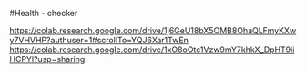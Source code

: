 #Health - checker

https://colab.research.google.com/drive/1j6GeU18bX5OMB8OhaQLFmyKXwy7VHVHP?authuser=1#scrollTo=YQJ6Xar1TwEn
https://colab.research.google.com/drive/1xO8oOtc1Vzw9mY7khkX_DpHT9iiHCPYl?usp=sharing
